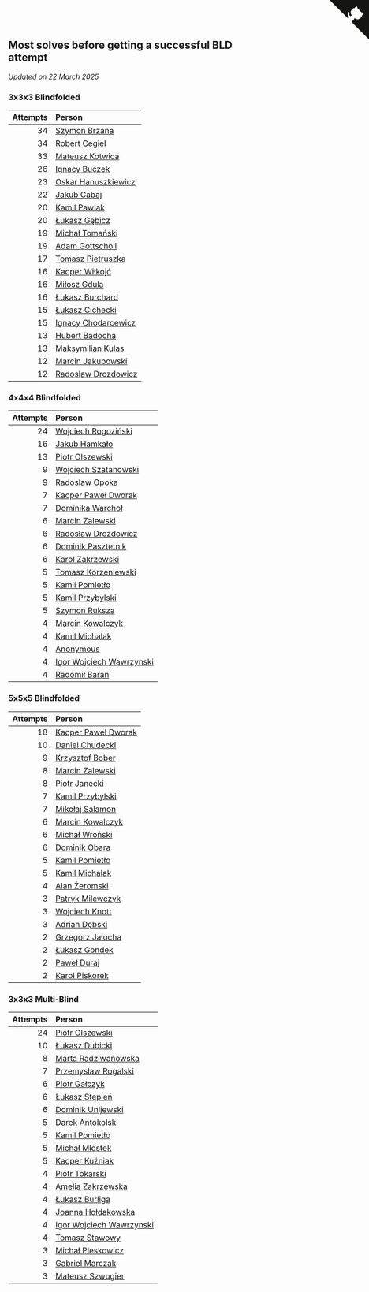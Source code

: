 ## Most solves before getting a successful BLD attempt

*Updated on 22 March 2025*


### 3x3x3 Blindfolded

| Attempts | Person |
| ---: | :--- |
| 34 | [Szymon Brzana](https://www.worldcubeassociation.org/persons/2017BRZA01) |
| 34 | [Robert Cegiel](https://www.worldcubeassociation.org/persons/2017CEGI01) |
| 33 | [Mateusz Kotwica](https://www.worldcubeassociation.org/persons/2016KOTW01) |
| 26 | [Ignacy Buczek](https://www.worldcubeassociation.org/persons/2013BUCZ01) |
| 23 | [Oskar Hanuszkiewicz](https://www.worldcubeassociation.org/persons/2018HANU02) |
| 22 | [Jakub Cabaj](https://www.worldcubeassociation.org/persons/2008CABA03) |
| 20 | [Kamil Pawlak](https://www.worldcubeassociation.org/persons/2006PAWL01) |
| 20 | [Łukasz Gębicz](https://www.worldcubeassociation.org/persons/2013GBIC01) |
| 19 | [Michał Tomański](https://www.worldcubeassociation.org/persons/2009TOMA01) |
| 19 | [Adam Gottscholl](https://www.worldcubeassociation.org/persons/2013GOTT01) |
| 17 | [Tomasz Pietruszka](https://www.worldcubeassociation.org/persons/2021PIET01) |
| 16 | [Kacper Wiłkojć](https://www.worldcubeassociation.org/persons/2013WIKO01) |
| 16 | [Miłosz Gdula](https://www.worldcubeassociation.org/persons/2013GDUL01) |
| 16 | [Łukasz Burchard](https://www.worldcubeassociation.org/persons/2016BURC01) |
| 15 | [Łukasz Cichecki](https://www.worldcubeassociation.org/persons/2007CICH01) |
| 15 | [Ignacy Chodarcewicz](https://www.worldcubeassociation.org/persons/2023CHOD04) |
| 13 | [Hubert Badocha](https://www.worldcubeassociation.org/persons/2013BADO01) |
| 13 | [Maksymilian Kulas](https://www.worldcubeassociation.org/persons/2021KULA02) |
| 12 | [Marcin Jakubowski](https://www.worldcubeassociation.org/persons/2007JAKU01) |
| 12 | [Radosław Drozdowicz](https://www.worldcubeassociation.org/persons/2012DROZ02) |

### 4x4x4 Blindfolded

| Attempts | Person |
| ---: | :--- |
| 24 | [Wojciech Rogoziński](https://www.worldcubeassociation.org/persons/2019ROGO04) |
| 16 | [Jakub Hamkało](https://www.worldcubeassociation.org/persons/2018HAMK01) |
| 13 | [Piotr Olszewski](https://www.worldcubeassociation.org/persons/2013OLSZ02) |
| 9 | [Wojciech Szatanowski](https://www.worldcubeassociation.org/persons/2011SZAT01) |
| 9 | [Radosław Opoka](https://www.worldcubeassociation.org/persons/2013OPOK01) |
| 7 | [Kacper Paweł Dworak](https://www.worldcubeassociation.org/persons/2020DWOR01) |
| 7 | [Dominika Warchoł](https://www.worldcubeassociation.org/persons/2021WARC01) |
| 6 | [Marcin Zalewski](https://www.worldcubeassociation.org/persons/2011ZALE02) |
| 6 | [Radosław Drozdowicz](https://www.worldcubeassociation.org/persons/2012DROZ02) |
| 6 | [Dominik Pasztetnik](https://www.worldcubeassociation.org/persons/2013PASZ01) |
| 6 | [Karol Zakrzewski](https://www.worldcubeassociation.org/persons/2014ZAKR01) |
| 5 | [Tomasz Korzeniewski](https://www.worldcubeassociation.org/persons/2007KORZ01) |
| 5 | [Kamil Pomietło](https://www.worldcubeassociation.org/persons/2013POMI01) |
| 5 | [Kamil Przybylski](https://www.worldcubeassociation.org/persons/2016PRZY01) |
| 5 | [Szymon Ruksza](https://www.worldcubeassociation.org/persons/2013RUKS01) |
| 4 | [Marcin Kowalczyk](https://www.worldcubeassociation.org/persons/2011KOWA01) |
| 4 | [Kamil Michalak](https://www.worldcubeassociation.org/persons/2016MICH01) |
| 4 | [Anonymous](https://www.worldcubeassociation.org/persons/2017ANON13) |
| 4 | [Igor Wojciech Wawrzynski](https://www.worldcubeassociation.org/persons/2019WAWR01) |
| 4 | [Radomił Baran](https://www.worldcubeassociation.org/persons/2020BARA02) |

### 5x5x5 Blindfolded

| Attempts | Person |
| ---: | :--- |
| 18 | [Kacper Paweł Dworak](https://www.worldcubeassociation.org/persons/2020DWOR01) |
| 10 | [Daniel Chudecki](https://www.worldcubeassociation.org/persons/2011CHUD01) |
| 9 | [Krzysztof Bober](https://www.worldcubeassociation.org/persons/2013BOBE01) |
| 8 | [Marcin Zalewski](https://www.worldcubeassociation.org/persons/2011ZALE02) |
| 8 | [Piotr Janecki](https://www.worldcubeassociation.org/persons/2014JANE01) |
| 7 | [Kamil Przybylski](https://www.worldcubeassociation.org/persons/2016PRZY01) |
| 7 | [Mikołaj Salamon](https://www.worldcubeassociation.org/persons/2016SALA18) |
| 6 | [Marcin Kowalczyk](https://www.worldcubeassociation.org/persons/2011KOWA01) |
| 6 | [Michał Wroński](https://www.worldcubeassociation.org/persons/2015WRON01) |
| 6 | [Dominik Obara](https://www.worldcubeassociation.org/persons/2021OBAR01) |
| 5 | [Kamil Pomietło](https://www.worldcubeassociation.org/persons/2013POMI01) |
| 5 | [Kamil Michalak](https://www.worldcubeassociation.org/persons/2016MICH01) |
| 4 | [Alan Żeromski](https://www.worldcubeassociation.org/persons/2018ZERO01) |
| 3 | [Patryk Milewczyk](https://www.worldcubeassociation.org/persons/2014MILE01) |
| 3 | [Wojciech Knott](https://www.worldcubeassociation.org/persons/2011KNOT01) |
| 3 | [Adrian Dębski](https://www.worldcubeassociation.org/persons/2017DEBS01) |
| 2 | [Grzegorz Jałocha](https://www.worldcubeassociation.org/persons/2012JALO01) |
| 2 | [Łukasz Gondek](https://www.worldcubeassociation.org/persons/2017GOND01) |
| 2 | [Paweł Duraj](https://www.worldcubeassociation.org/persons/2016DURA09) |
| 2 | [Karol Piskorek](https://www.worldcubeassociation.org/persons/2021PISK01) |

### 3x3x3 Multi-Blind

| Attempts | Person |
| ---: | :--- |
| 24 | [Piotr Olszewski](https://www.worldcubeassociation.org/persons/2013OLSZ02) |
| 10 | [Łukasz Dubicki](https://www.worldcubeassociation.org/persons/2018DUBI01) |
| 8 | [Marta Radziwanowska](https://www.worldcubeassociation.org/persons/2022RADZ01) |
| 7 | [Przemysław Rogalski](https://www.worldcubeassociation.org/persons/2013ROGA02) |
| 6 | [Piotr Gałczyk](https://www.worldcubeassociation.org/persons/2014GACZ03) |
| 6 | [Łukasz Stępień](https://www.worldcubeassociation.org/persons/2018STEP04) |
| 6 | [Dominik Unijewski](https://www.worldcubeassociation.org/persons/2017UNIJ01) |
| 5 | [Darek Antokolski](https://www.worldcubeassociation.org/persons/2010ANTO02) |
| 5 | [Kamil Pomietło](https://www.worldcubeassociation.org/persons/2013POMI01) |
| 5 | [Michał Mlostek](https://www.worldcubeassociation.org/persons/2015MLOS01) |
| 5 | [Kacper Kuźniak](https://www.worldcubeassociation.org/persons/2018KUZN11) |
| 4 | [Piotr Tokarski](https://www.worldcubeassociation.org/persons/2013TOKA01) |
| 4 | [Amelia Zakrzewska](https://www.worldcubeassociation.org/persons/2012ZAKR01) |
| 4 | [Łukasz Burliga](https://www.worldcubeassociation.org/persons/2013BURL01) |
| 4 | [Joanna Hołdakowska](https://www.worldcubeassociation.org/persons/2016HOLD04) |
| 4 | [Igor Wojciech Wawrzynski](https://www.worldcubeassociation.org/persons/2019WAWR01) |
| 4 | [Tomasz Stawowy](https://www.worldcubeassociation.org/persons/2021STAW01) |
| 3 | [Michał Pleskowicz](https://www.worldcubeassociation.org/persons/2009PLES01) |
| 3 | [Gabriel Marczak](https://www.worldcubeassociation.org/persons/2013MARC03) |
| 3 | [Mateusz Szwugier](https://www.worldcubeassociation.org/persons/2014SZWU01) |


<a href="https://github.com/maxidragon/wca_statistics_pl" class="github-corner" aria-label="View source on Github"><svg width="80" height="80" viewBox="0 0 250 250" style="fill:#151513; color:#fff; position: absolute; top: 0; border: 0; right: 0;" aria-hidden="true"><path d="M0,0 L115,115 L130,115 L142,142 L250,250 L250,0 Z"></path><path d="M128.3,109.0 C113.8,99.7 119.0,89.6 119.0,89.6 C122.0,82.7 120.5,78.6 120.5,78.6 C119.2,72.0 123.4,76.3 123.4,76.3 C127.3,80.9 125.5,87.3 125.5,87.3 C122.9,97.6 130.6,101.9 134.4,103.2" fill="currentColor" style="transform-origin: 130px 106px;" class="octo-arm"></path><path d="M115.0,115.0 C114.9,115.1 118.7,116.5 119.8,115.4 L133.7,101.6 C136.9,99.2 139.9,98.4 142.2,98.6 C133.8,88.0 127.5,74.4 143.8,58.0 C148.5,53.4 154.0,51.2 159.7,51.0 C160.3,49.4 163.2,43.6 171.4,40.1 C171.4,40.1 176.1,42.5 178.8,56.2 C183.1,58.6 187.2,61.8 190.9,65.4 C194.5,69.0 197.7,73.2 200.1,77.6 C213.8,80.2 216.3,84.9 216.3,84.9 C212.7,93.1 206.9,96.0 205.4,96.6 C205.1,102.4 203.0,107.8 198.3,112.5 C181.9,128.9 168.3,122.5 157.7,114.1 C157.9,116.9 156.7,120.9 152.7,124.9 L141.0,136.5 C139.8,137.7 141.6,141.9 141.8,141.8 Z" fill="currentColor" class="octo-body"></path></svg></a><style>.github-corner:hover .octo-arm{animation:octocat-wave 560ms ease-in-out}@keyframes octocat-wave{0%,100%{transform:rotate(0)}20%,60%{transform:rotate(-25deg)}40%,80%{transform:rotate(10deg)}}@media (max-width:500px){.github-corner:hover .octo-arm{animation:none}.github-corner .octo-arm{animation:octocat-wave 560ms ease-in-out}}</style>
